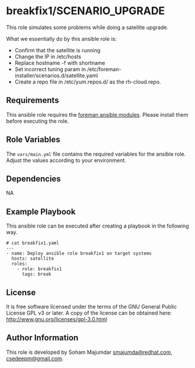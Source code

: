 breakfix1/SCENARIO_UPGRADE
=========

This role simulates some problems while doing a satellite upgrade.

What we essentially do by this ansible role is:

* Confirm that the satellite is running
* Change the IP in /etc/hosts
* Replace hostname -f with shortname
* Set incorrect tuning param in /etc/foreman-installer/scenarios.d/satellite.yaml
* Create a repo file in /etc/yum.repos.d/ as the rh-cloud.repo.


Requirements
------------

This ansible role requires the [foreman ansible modules](https://github.com/theforeman/foreman-ansible-modules/). Please install them before executing the role.

Role Variables
--------------

The `vars/main.yml` file contains the required variables for the ansible role. Adjust the values according to your environment.

Dependencies
------------

NA

Example Playbook
----------------

This ansible role can be executed after creating a playbook in the following way. 

~~~
# cat breakfix1.yaml
---
- name: Deploy ansible role breakfix1 on target systems
  hosts: satellite
  roles:
    - role: breakfix1
      tags: break
~~~

License
-------

It is free software licensed under the terms of the GNU General Public License GPL v3 or later. A copy of the license can be obtained here: http://www.gnu.org/licenses/gpl-3.0.html

Author Information
------------------

This role is developed by Soham Majumdar <smajumda@redhat.com>, <csedeepm@gmail.com>. 
